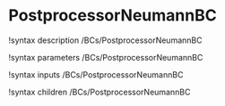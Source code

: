 <!-- MOOSE Documentation Stub: Remove this when content is added. -->

# PostprocessorNeumannBC

!syntax description /BCs/PostprocessorNeumannBC

!syntax parameters /BCs/PostprocessorNeumannBC

!syntax inputs /BCs/PostprocessorNeumannBC

!syntax children /BCs/PostprocessorNeumannBC
